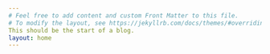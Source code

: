 ```yaml
---
# Feel free to add content and custom Front Matter to this file.
# To modify the layout, see https://jekyllrb.com/docs/themes/#overriding-theme-defaults
This should be the start of a blog.
layout: home
---
```

